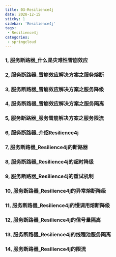 ```yaml
---
title: 03-Resilience4j
date: 2028-12-15
sticky: 1
sidebar: 'Resilience4j'
tags:
 - Resilience4j
categories:
 - springcloud
---
```


### 1, 服务断路器_什么是灾难性雪崩效应
### 2, 服务断路器_雪崩效应解决方案之服务熔断
### 3, 服务断路器_雪崩效应解决方案之服务降级
### 4, 服务断路器_雪崩效应解决方案之服务隔离
### 5, 服务断路器_服务雪崩解决方案之服务限流
### 6, 服务断路器_介绍Resilience4j
### 7, 服务断路器_Resilience4j的断路器
### 8, 服务断路器_Resilience4j的超时降级
### 9, 服务断路器_Resilience4j的重试机制
### 10, 服务断路器_Resilience4j的异常熔断降级
### 11, 服务断路器_Resilience4j的慢调用熔断降级
### 12, 服务断路器_Resilience4j的信号量隔离
### 13, 服务断路器_Resilience4j的线程池服务隔离
### 14, 服务断路器_Resilience4j的限流